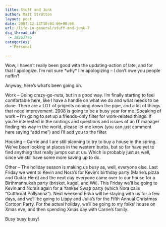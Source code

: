 ```yaml
---
title: Stuff and Junk
author: Matt Stratton
layout: post
date: 2007-12-13T10:04:00+00:00
url: /life-in-general/stuff-and-junk-7
dsq_thread_id:
  - 28263795
categories:
  - Personal

---
```

Wow, I haven&#8217;t really been good with the updating-action of late, and for that I apologize. I&#8217;m not sure \*why\* I&#8217;m apologizing &#8211; I don&#8217;t owe you people nuffin&#8217;!

Anyway, here&#8217;s what&#8217;s been going on.

Work &#8211; Going crazy-go-nuts, but in a good way. I&#8217;m finally starting to feel comfortable here, like I have a handle on what we do and what needs to be done. There are a LOT of projects coming down the pipe, and a lot of things that need improvement. 2008 is going to be a busy year for me. Speaking of work &#8211; I&#8217;m going to set up a friends-only filter for work-related things. If you&#8217;re interested in the rantings and questions and issues of an IT manager finding his way in the world, please let me know (you can just comment here saying &#8220;add me&#8221;) and I&#8217;ll add you to the filter.

Housing &#8211; Carrie and I are still planning to try to buy a house in the spring. We&#8217;ve been looking at places in the western burbs, but so far have yet to find anything that really jumps out at us. Which is probably just as well, since we still have some more saving up to do.

Other &#8211; The holiday season is making us busy as, well, everyone else. Last Friday we went to Kevin and Nora&#8217;s for Kevin&#8217;s birthday party (Marie&#8217;s pizza and Guitar Hero) and the next day everyone came over to our house for a Birthmannukah party (brisket, kugel, and Wii). This Friday we&#8217;ll be going to Kevin and Nora&#8217;s again for a Yankee Swap party (which Nora calls &#8220;Cutthroat Pollyanna&#8221;). Next weekend Erika will be staying with us for a few days, and we&#8217;ll be going to Lippy and Julia&#8217;s for the Fifth Annual Christmas Cartoon Party. For the actual holiday, we&#8217;ll be going to my folks&#8217; house on Xmas eve, and then spending Xmas day with Carrie&#8217;s family.

Busy busy busy!